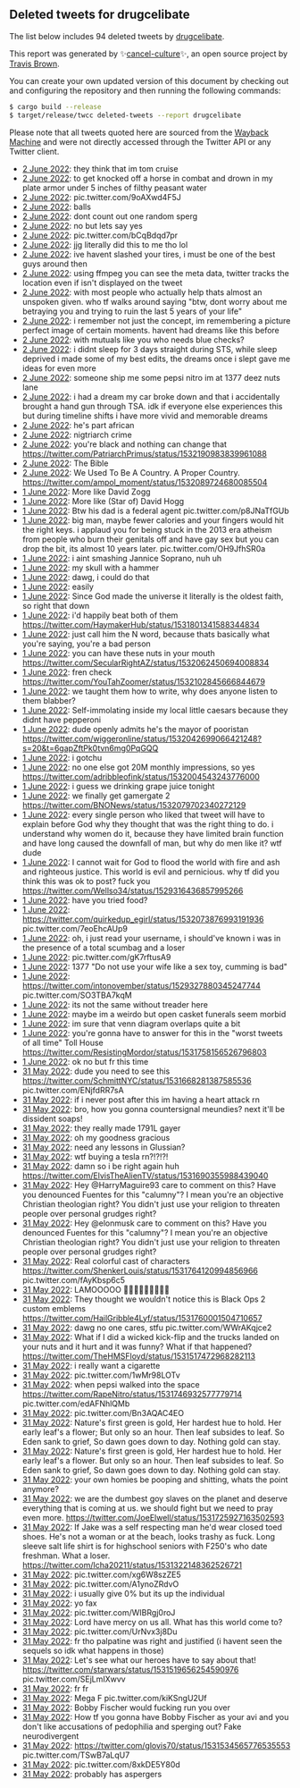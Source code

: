 ## Deleted tweets for drugcelibate

The list below includes 94 deleted tweets by
[drugcelibate](https://twitter.com/drugcelibate).



This report was generated by ✨[cancel-culture](https://github.com/travisbrown/cancel-culture)✨,
an open source project by [Travis Brown](https://twitter.com/travisbrown).

You can create your own updated version of this document by checking out and configuring the
repository and then running the following commands:

```bash
$ cargo build --release
$ target/release/twcc deleted-tweets --report drugcelibate
```

Please note that all tweets quoted here are sourced from the
[Wayback Machine](https://web.archive.org) and were not directly accessed through the Twitter API or
any Twitter client.

* [ 2 June 2022](https://web.archive.org/web/20220602222616/https://twitter.com/drugcelibate/status/1532487920862494720): they think that im tom cruise <!--1532487920862494720-->
* [ 2 June 2022](https://web.archive.org/web/20220602213354/https://twitter.com/drugcelibate/status/1532475521648451613): to get knocked off a horse in combat and drown in my plate armor under 5 inches of filthy peasant water <!--1532475521648451613-->
* [ 2 June 2022](https://web.archive.org/web/20220602202950/https://twitter.com/drugcelibate/status/1532458142558306318): pic.twitter.com/9oAXwd4F5J <!--1532458142558306318-->
* [ 2 June 2022](https://web.archive.org/web/20220602183025/https://twitter.com/drugcelibate/status/1532429124463120402): balls <!--1532429124463120402-->
* [ 2 June 2022](https://web.archive.org/web/20220602182755/https://twitter.com/drugcelibate/status/1532428529480126474): dont count out one random sperg <!--1532428529480126474-->
* [ 2 June 2022](https://web.archive.org/web/20220602182445/https://twitter.com/drugcelibate/status/1532427740871376897): no but lets say yes <!--1532427740871376897-->
* [ 2 June 2022](https://web.archive.org/web/20220602182348/https://twitter.com/drugcelibate/status/1532427626039713792): pic.twitter.com/bCqBdqd7pr <!--1532427626039713792-->
* [ 2 June 2022](https://web.archive.org/web/20220602181631/https://twitter.com/drugcelibate/status/1532425853786804233): jjg literally did this to me tho lol <!--1532425853786804233-->
* [ 2 June 2022](https://web.archive.org/web/20220602181557/https://twitter.com/drugcelibate/status/1532425576635580418): ive havent slashed your tires, i must be one of the best guys around then <!--1532425576635580418-->
* [ 2 June 2022](https://web.archive.org/web/20220602181526/https://twitter.com/drugcelibate/status/1532425376227631104): using ffmpeg you can see the meta data, twitter tracks the location even if isn't displayed on the tweet <!--1532425376227631104-->
* [ 2 June 2022](https://web.archive.org/web/20220602181054/https://twitter.com/drugcelibate/status/1532424344617553920): with most people who actually help thats almost an unspoken given. who tf walks around saying "btw, dont worry about me betraying you and trying to ruin the last 5 years of your life" <!--1532424344617553920-->
* [ 2 June 2022](https://web.archive.org/web/20220602175034/https://twitter.com/drugcelibate/status/1532419284466548736): i remember not just the concept, im remembering a picture perfect image of certain moments. havent had dreams like this before <!--1532419284466548736-->
* [ 2 June 2022](https://web.archive.org/web/20220602174948/https://twitter.com/drugcelibate/status/1532418938876968961): with mutuals like you who needs blue checks? <!--1532418938876968961-->
* [ 2 June 2022](https://web.archive.org/web/20220602173826/https://twitter.com/drugcelibate/status/1532414038931537921): i didnt sleep for 3 days straight during STS, while sleep deprived i made some of my best edits, the dreams once i slept gave me ideas for even more <!--1532415173209870336-->
* [ 2 June 2022](https://web.archive.org/web/20220602173047/https://twitter.com/drugcelibate/status/1532414184608112641): someone ship me some pepsi nitro  im at 1377 deez nuts lane <!--1532414184608112641-->
* [ 2 June 2022](https://web.archive.org/web/20220602173826/https://twitter.com/drugcelibate/status/1532414038931537921): i had a dream my car broke down and that i accidentally brought a hand gun through TSA. idk if everyone else experiences this but during timeline shifts i have more vivid and memorable dreams <!--1532414038931537921-->
* [ 2 June 2022](https://web.archive.org/web/20220602155356/https://twitter.com/drugcelibate/status/1532389842834841600): he's part african <!--1532389842834841600-->
* [ 2 June 2022](https://web.archive.org/web/20220602030438/https://twitter.com/drugcelibate/status/1532196306004877313): nigtriarch crime <!--1532196306004877313-->
* [ 2 June 2022](https://web.archive.org/web/20220602030133/https://twitter.com/drugcelibate/status/1532195556508024833): you're black and nothing can change that https://twitter.com/PatriarchPrimus/status/1532190983839961088 <!--1532195556508024833-->
* [ 2 June 2022](https://web.archive.org/web/20220602020506/https://twitter.com/drugcelibate/status/1532181405739933698): The Bible <!--1532181405739933698-->
* [ 2 June 2022](https://web.archive.org/web/20220602011035/https://twitter.com/drugcelibate/status/1532167592600903683): We Used To Be A Country. A Proper Country. https://twitter.com/ampol_moment/status/1532089724680085504 <!--1532167592600903683-->
* [ 1 June 2022](https://web.archive.org/web/20220601233100/https://twitter.com/drugcelibate/status/1532142633098829829): More like David Zogg <!--1532142633098829829-->
* [ 1 June 2022](https://web.archive.org/web/20220601233107/https://twitter.com/drugcelibate/status/1532142582519803906): More like (Star of) David Hogg <!--1532142582519803906-->
* [ 1 June 2022](https://web.archive.org/web/20220601232410/https://twitter.com/drugcelibate/status/1532140732928122884): Btw his dad is a federal agent pic.twitter.com/p8JNaTfGUb <!--1532140732928122884-->
* [ 1 June 2022](https://web.archive.org/web/20220601222756/https://twitter.com/drugcelibate/status/1532126685658853376): big man, maybe fewer calories and your fingers would hit the right keys. i applaud you for being stuck in the 2013 era atheism from people who burn their genitals off and have gay sex but you can drop the bit, its almost 10 years later. pic.twitter.com/OH9JfhSR0a <!--1532126685658853376-->
* [ 1 June 2022](https://web.archive.org/web/20220601213931/https://twitter.com/drugcelibate/status/1532114563042271232): i aint smashing Jannice Soprano, nuh uh <!--1532114563042271232-->
* [ 1 June 2022](https://web.archive.org/web/20220601213539/https://twitter.com/drugcelibate/status/1532113586780262403): my skull with a hammer <!--1532113586780262403-->
* [ 1 June 2022](https://web.archive.org/web/20220601213504/https://twitter.com/drugcelibate/status/1532113461672558592): dawg, i could do that <!--1532113461672558592-->
* [ 1 June 2022](https://web.archive.org/web/20220601212439/https://twitter.com/drugcelibate/status/1532110725157724162): easily <!--1532110725157724162-->
* [ 1 June 2022](https://web.archive.org/web/20220601212342/https://twitter.com/drugcelibate/status/1532110496479969280): Since God made the universe it literally is the oldest faith, so right that down <!--1532110496479969280-->
* [ 1 June 2022](https://web.archive.org/web/20220601212150/https://twitter.com/drugcelibate/status/1532110162814803968): i'd happily beat both of them https://twitter.com/HaymakerHub/status/1531801341588344834 <!--1532110162814803968-->
* [ 1 June 2022](https://web.archive.org/web/20220601211318/https://twitter.com/drugcelibate/status/1532107897773166596): just call him the N word, because thats basically what you're saying, you're a bad person <!--1532107897773166596-->
* [ 1 June 2022](https://web.archive.org/web/20220601211117/https://twitter.com/drugcelibate/status/1532107445249748992): you can have these nuts in your mouth https://twitter.com/SecularRightAZ/status/1532062450694008834 <!--1532107445249748992-->
* [ 1 June 2022](https://web.archive.org/web/20220601205358/https://twitter.com/drugcelibate/status/1532103020514840586): fren check https://twitter.com/YouTahZoomer/status/1532102845666844679 <!--1532103020514840586-->
* [ 1 June 2022](https://web.archive.org/web/20220601201754/https://twitter.com/drugcelibate/status/1532094020922515456): we taught them how to write, why does anyone listen to them blabber? <!--1532094020922515456-->
* [ 1 June 2022](https://web.archive.org/web/20220601201114/https://twitter.com/drugcelibate/status/1532092383441129477): Self-immolating inside my local little caesars because they didnt have pepperoni <!--1532092383441129477-->
* [ 1 June 2022](https://web.archive.org/web/20220601200704/https://twitter.com/drugcelibate/status/1532091278002987011): dude openly admits he's the mayor of pooristan https://twitter.com/wiggeronline/status/1532042699066421248?s=20&t=6gapZftPk0tvn6mg0PqGQQ <!--1532091278002987011-->
* [ 1 June 2022](https://web.archive.org/web/20220601200504/https://twitter.com/drugcelibate/status/1532090773604376576): i gotchu <!--1532090773604376576-->
* [ 1 June 2022](https://web.archive.org/web/20220601195834/https://twitter.com/drugcelibate/status/1532089158050754560): no one else got 20M monthly impressions, so yes https://twitter.com/adribbleofink/status/1532004543243776000 <!--1532089158050754560-->
* [ 1 June 2022](https://web.archive.org/web/20220601195257/https://twitter.com/drugcelibate/status/1532087688937017344): i guess we drinking grape juice tonight <!--1532087688937017344-->
* [ 1 June 2022](https://web.archive.org/web/20220601193525/https://twitter.com/drugcelibate/status/1532083309307736064): we finally get gamergate 2 https://twitter.com/BNONews/status/1532079702340272129 <!--1532083309307736064-->
* [ 1 June 2022](https://web.archive.org/web/20220601191105/https://twitter.com/drugcelibate/status/1532077111762006016): every single person who liked that tweet will have to explain before God why they thought that was the right thing to do. i understand why women do it, because they have limited brain function and have long caused the downfall of man, but why do men like it? wtf dude <!--1532077111762006016-->
* [ 1 June 2022](https://web.archive.org/web/20220601190544/https://twitter.com/drugcelibate/status/1532075761225826304): I cannot wait for God to flood the world with fire and ash and righteous justice. This world is evil and pernicious. why tf did you think this was ok to post? fuck you https://twitter.com/Wellso34/status/1529316436857995266 <!--1532075761225826304-->
* [ 1 June 2022](https://web.archive.org/web/20220601190055/https://twitter.com/drugcelibate/status/1532074661336748033): have you tried food? <!--1532074661336748033-->
* [ 1 June 2022](https://web.archive.org/web/20220601190015/https://twitter.com/drugcelibate/status/1532074457161879552): https://twitter.com/quirkedup_egirl/status/1532073876993191936  pic.twitter.com/7eoEhcAUp9 <!--1532074457161879552-->
* [ 1 June 2022](https://web.archive.org/web/20220601185619/https://twitter.com/drugcelibate/status/1532073431818047488): oh, i just read your username, i should've known i was in the presence of a total scumbag and a loser <!--1532073431818047488-->
* [ 1 June 2022](https://web.archive.org/web/20220601184950/https://twitter.com/drugcelibate/status/1532071699046625280): pic.twitter.com/gK7rftusA9 <!--1532071699046625280-->
* [ 1 June 2022](https://web.archive.org/web/20220601184301/https://twitter.com/drugcelibate/status/1532070097564495872): 1377 "Do not use your wife like a sex toy, cumming is bad" <!--1532070097564495872-->
* [ 1 June 2022](https://web.archive.org/web/20220601182341/https://twitter.com/drugcelibate/status/1532064631413690369): https://twitter.com/intonovember/status/1529327880345247744  pic.twitter.com/SO3TBA7kqM <!--1532064631413690369-->
* [ 1 June 2022](https://web.archive.org/web/20220601180657/https://twitter.com/drugcelibate/status/1532061100975464449): its not the same without treader here <!--1532061100975464449-->
* [ 1 June 2022](https://web.archive.org/web/20220601042207/https://twitter.com/drugcelibate/status/1531853375360360448): maybe im a weirdo but open casket funerals seem morbid <!--1531853375360360448-->
* [ 1 June 2022](https://web.archive.org/web/20220601023257/https://twitter.com/drugcelibate/status/1531825965684383744): im sure that venn diagram overlaps quite a bit <!--1531825965684383744-->
* [ 1 June 2022](https://web.archive.org/web/20220601015528/https://twitter.com/drugcelibate/status/1531816610809380865): you're gonna have to answer for this in the "worst tweets of all time" Toll House https://twitter.com/ResistingMordor/status/1531758156526796803 <!--1531816610809380865-->
* [ 1 June 2022](https://web.archive.org/web/20220601013115/https://twitter.com/drugcelibate/status/1531810363871838209): ok no but fr this time <!--1531810363871838209-->
* [31 May 2022](https://web.archive.org/web/20220601000118/https://twitter.com/drugcelibate/status/1531787037250142208): dude you need to see this  https://twitter.com/SchmittNYC/status/1531668281387585536  pic.twitter.com/ENjfdRR7sA <!--1531787037250142208-->
* [31 May 2022](https://web.archive.org/web/20220531233519/https://twitter.com/drugcelibate/status/1531781290365702146): if i never post after this im having a heart attack rn <!--1531781290365702146-->
* [31 May 2022](https://web.archive.org/web/20220531232021/https://twitter.com/drugcelibate/status/1531777505870467072): bro, how you gonna countersignal meundies? next it'll be dissident soaps! <!--1531777505870467072-->
* [31 May 2022](https://web.archive.org/web/20220531231726/https://twitter.com/drugcelibate/status/1531776716347252737): they really made 1791L gayer <!--1531776716347252737-->
* [31 May 2022](https://web.archive.org/web/20220531230948/https://twitter.com/drugcelibate/status/1531774869398077440): oh my goodness gracious <!--1531774869398077440-->
* [31 May 2022](https://web.archive.org/web/20220531225854/https://twitter.com/drugcelibate/status/1531772067535896578): need any lessons in Glussian? <!--1531772067535896578-->
* [31 May 2022](https://web.archive.org/web/20220531225508/https://twitter.com/drugcelibate/status/1531771187684163585): wtf buying a tesla rn?!?!?! <!--1531771187684163585-->
* [31 May 2022](https://web.archive.org/web/20220531225008/https://twitter.com/drugcelibate/status/1531769946086297600): damn so i be right again huh https://twitter.com/ElvisTheAlienTV/status/1531690355988439040 <!--1531769946086297600-->
* [31 May 2022](https://web.archive.org/web/20220531224721/https://twitter.com/drugcelibate/status/1531769229766283269): Hey  @HarryMaguire93   care to comment on this? Have you denounced Fuentes for this "calumny"? I mean you're an objective Christian theologian right? You didn't just use your religion to threaten people over personal grudges right? <!--1531769229766283269-->
* [31 May 2022](https://web.archive.org/web/20220531224102/https://twitter.com/drugcelibate/status/1531767560429002752): Hey  @elonmusk   care to comment on this? Have you denounced Fuentes for this "calumny"? I mean you're an objective Christian theologian right? You didn't just use your religion to threaten people over personal grudges right? <!--1531767560429002752-->
* [31 May 2022](https://web.archive.org/web/20220531223932/https://twitter.com/drugcelibate/status/1531766437395812353): Real colorful cast of characters  https://twitter.com/ShenkerLouis/status/1531764120994856966  pic.twitter.com/fAyKbsp6c5 <!--1531766437395812353-->
* [31 May 2022](https://web.archive.org/web/20220531222807/https://twitter.com/drugcelibate/status/1531764452256792581): LAMOOOOO 🤣🤣🤣🤣🤣🤣🤣🤣🤣 <!--1531764452256792581-->
* [31 May 2022](https://web.archive.org/web/20220531222612/https://twitter.com/drugcelibate/status/1531763901993472001): They thought we wouldn't notice this is Black Ops 2 custom emblems https://twitter.com/HailGribble4Lyf/status/1531760001504710657 <!--1531763901993472001-->
* [31 May 2022](https://web.archive.org/web/20220531214600/https://twitter.com/drugcelibate/status/1531753751907909636): dawg no one cares, stfu pic.twitter.com/WWrAKqjce2 <!--1531753751907909636-->
* [31 May 2022](https://web.archive.org/web/20220531213404/https://twitter.com/drugcelibate/status/1531750675037704192): What if I did a wicked kick-flip and the trucks landed on your nuts and it hurt and it was funny? What if that happened? https://twitter.com/TheHMSFloyd/status/1531517472968282113 <!--1531750675037704192-->
* [31 May 2022](https://web.archive.org/web/20220531212729/https://twitter.com/drugcelibate/status/1531749183451017217): i really want a cigarette <!--1531749183451017217-->
* [31 May 2022](https://web.archive.org/web/20220531212349/https://twitter.com/drugcelibate/status/1531748168735531009): pic.twitter.com/1wMr98LOTv <!--1531748168735531009-->
* [31 May 2022](https://web.archive.org/web/20220531212203/https://twitter.com/drugcelibate/status/1531747808373612546): when pepsi walked into the space  https://twitter.com/RapeNitro/status/1531746932577779714  pic.twitter.com/edAFNhlQMb <!--1531747808373612546-->
* [31 May 2022](https://web.archive.org/web/20220531211501/https://twitter.com/drugcelibate/status/1531746056408649728): pic.twitter.com/Bn3AQAC4EO <!--1531746056408649728-->
* [31 May 2022](https://web.archive.org/web/20220531205540/https://twitter.com/drugcelibate/status/1531740996681314304): Nature's first green is gold, Her hardest hue to hold. Her early leaf's a flower; But only so an hour. Then leaf subsides to leaf. So Eden sank to grief, So dawn goes down to day. Nothing gold can stay. <!--1531740996681314304-->
* [31 May 2022](https://web.archive.org/web/20220531205346/https://twitter.com/drugcelibate/status/1531740610159427592): Nature's first green is gold, Her hardest hue to hold. Her early leaf's a flower. But only so an hour. Then leaf subsides to leaf. So Eden sank to grief, So dawn goes down to day. Nothing gold can stay. <!--1531740610159427592-->
* [31 May 2022](https://web.archive.org/web/20220531204013/https://twitter.com/drugcelibate/status/1531737161543868419): your own homies be pooping and shitting, whats the point anymore? <!--1531737161543868419-->
* [31 May 2022](https://web.archive.org/web/20220531202233/https://twitter.com/drugcelibate/status/1531732733361377288): we are the dumbest goy slaves on the planet and deserve everything that is coming at us. we should fight but we need to pray even more. https://twitter.com/JoeElwell/status/1531725927163502593 <!--1531732733361377288-->
* [31 May 2022](https://web.archive.org/web/20220531201816/https://twitter.com/drugcelibate/status/1531731685657698304): If Jake was a self respecting man he'd wear closed toed shoes. He's not a woman or at the beach, looks trashy as fuck. Long sleeve salt life shirt is for highschool seniors with F250's who date freshman. What a loser. https://twitter.com/Icha20211/status/1531322148362526721 <!--1531731685657698304-->
* [31 May 2022](https://web.archive.org/web/20220531201545/https://twitter.com/drugcelibate/status/1531731031153311746): pic.twitter.com/xg6W8szZE5 <!--1531731031153311746-->
* [31 May 2022](https://web.archive.org/web/20220531200702/https://twitter.com/drugcelibate/status/1531728943203639296): pic.twitter.com/A1ynoZRdvO <!--1531728943203639296-->
* [31 May 2022](https://web.archive.org/web/20220531181554/https://twitter.com/drugcelibate/status/1531700867673509888): i usually give 0% but its up the individual <!--1531700867673509888-->
* [31 May 2022](https://web.archive.org/web/20220531181547/https://twitter.com/drugcelibate/status/1531700756729970692): yo fax <!--1531700756729970692-->
* [31 May 2022](https://web.archive.org/web/20220531181447/https://twitter.com/drugcelibate/status/1531700590056722433): pic.twitter.com/WIBRgj0roJ <!--1531700590056722433-->
* [31 May 2022](https://web.archive.org/web/20220531181332/https://twitter.com/drugcelibate/status/1531700368140382209): Lord have mercy on us all. What has this world come to? <!--1531700368140382209-->
* [31 May 2022](https://web.archive.org/web/20220531154927/https://twitter.com/drugcelibate/status/1531663979873017856): pic.twitter.com/UrNvx3j8Du <!--1531663979873017856-->
* [31 May 2022](https://web.archive.org/web/20220531110436/https://twitter.com/drugcelibate/status/1531592274328559616): fr tho palpatine was right and justified (i havent seen the sequels so idk what happens in those) <!--1531592274328559616-->
* [31 May 2022](https://web.archive.org/web/20220531110322/https://twitter.com/drugcelibate/status/1531591880982638593): Let's see what our heroes have to say about that!  https://twitter.com/starwars/status/1531519656254590976  pic.twitter.com/SEjLmIXwvv <!--1531591880982638593-->
* [31 May 2022](https://web.archive.org/web/20220531094630/https://twitter.com/drugcelibate/status/1531572656008486913): fr fr <!--1531572656008486913-->
* [31 May 2022](https://web.archive.org/web/20220531091159/https://twitter.com/drugcelibate/status/1531564100630855682): Mega F pic.twitter.com/kiKSngU2Uf <!--1531564100630855682-->
* [31 May 2022](https://web.archive.org/web/20220531083239/https://twitter.com/drugcelibate/status/1531554133655834624): Bobby Fischer would fucking run you over <!--1531554133655834624-->
* [31 May 2022](https://web.archive.org/web/20220531083217/https://twitter.com/drugcelibate/status/1531554036012425216): How tf you gonna have Bobby Fischer as your avi and you don't like accusations of pedophilia and sperging out? Fake neurodivergent <!--1531554036012425216-->
* [31 May 2022](https://web.archive.org/web/20220531072038/https://twitter.com/drugcelibate/status/1531535938060529666): https://twitter.com/glovis70/status/1531534565776535553  pic.twitter.com/TSwB7aLqU7 <!--1531535938060529666-->
* [31 May 2022](https://web.archive.org/web/20220531071142/https://twitter.com/drugcelibate/status/1531533590311452672): pic.twitter.com/8xkDE5Y80d <!--1531533590311452672-->
* [31 May 2022](https://web.archive.org/web/20220531065347/https://twitter.com/drugcelibate/status/1531528373738033153): probably has aspergers <!--1531528373738033153-->
